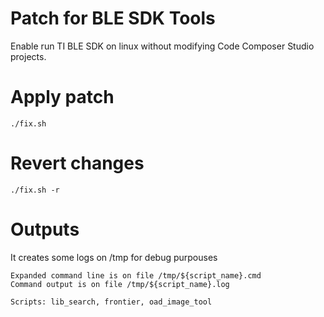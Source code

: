# Patch for BLE SDK Tools
Enable run TI BLE SDK on linux without modifying Code Composer Studio projects.

# Apply patch
    ./fix.sh

# Revert changes
    ./fix.sh -r

# Outputs
It creates some logs on /tmp for debug purpouses

    Expanded command line is on file /tmp/${script_name}.cmd
    Command output is on file /tmp/${script_name}.log

    Scripts: lib_search, frontier, oad_image_tool

